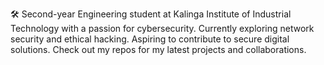 🛠️ Second-year Engineering student at Kalinga Institute of Industrial Technology with a passion for cybersecurity. 
Currently exploring network security and ethical hacking. 
Aspiring to contribute to secure digital solutions. 
Check out my repos for my latest projects and collaborations.
